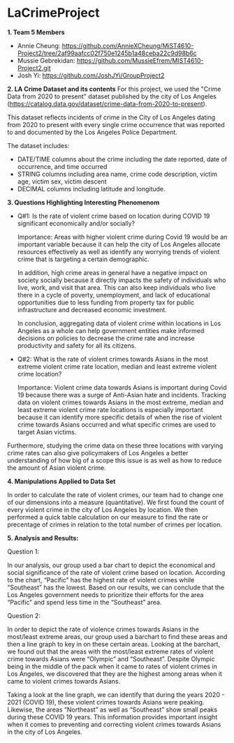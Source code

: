 # LaCrimeProject

**1. Team 5 Members**
- Annie Cheung: https://github.com/AnnieXCheung/MiST4610-Project2/tree/2af99aafcc02f750e1245b1a48ceba22c9d98b6c
- Mussie Gebrekidan: https://github.com/MussieEfrem/MIST4610-Project2.git
- Josh Yi: https://github.com/JoshJYi/GroupProject2

**2. LA Crime Dataset and its contents**
For this project, we used the "Crime Data from 2020 to present" dataset published by the city of Los Angeles (https://catalog.data.gov/dataset/crime-data-from-2020-to-present). 

This dataset reflects incidents of crime in the City of Los Angeles dating from 2020 to present with every single crime occurrence that was reported to and documented by the Los Angeles Police Department.

The dataset includes: 
- DATE/TIME columns about the crime including the date reported, date of occurrence, and time occurred
- STRING columns including area name, crime code description, victim age, victim sex, victim descent
- DECIMAL columns including latitude and longitude.

**3. Questions Highlighting Interesting Phenomenom**

- Q#1: Is the rate of violent crime based on location during COVID 19 significant economically and/or socially?

  Importance:
    Areas with higher violent crime during Covid 19 would be an important variable because it can help the city of Los Angeles allocate resources effectively as well as identify any worrying trends of violent crime that is targeting a certain demographic. 

    In addition, high crime areas in general have a negative impact on society socially because it directly impacts the safety of individuals who live, work, and visit that area. This can also keep individuals who live there in a cycle of poverty, unemployment, and lack of educational opportunities due to less funding from property tax for public infrastructure and decreased economic investment.

    In conclusion, aggregating data of violent crime within locations in Los Angeles as a whole can help government entities make informed decisions on policies to decrease the crime rate and increase productivity and safety for all its citizens.

- Q#2: What is the rate of violent crimes towards Asians in the most extreme violent crime rate location, median and least extreme violent crime location?

  Importance:
  Violent crime data towards Asians is important during Covid 19 because there was a surge of Anti-Asian hate and incidents. Tracking data on violent crimes towards Asians in the most extreme, median and least extreme violent crime rate locations is especially important because it can identify more specific details of when the rise of violent crime towards Asians occurred and what specific crimes are used to target Asian victims.

Furthermore, studying the crime data on these three locations with varying crime rates can also give policymakers of Los Angeles a better understanding of how big of a scope this issue is as well as how to reduce the amount of Asian violent crime.

**4. Manipulations Applied to Data Set**

In order to calculate the rate of violent crimes, our team had to change one of our dimensions into a measure (quantitative). We first found the count of every violent crime in the city of Los Angeles by location. We then performed a quick table calculation on our measure to find the rate or precentage of crimes in relation to the total number of crimes per location.

**5. Analysis and Results:**

Question 1:

In our analysis, our group used a bar chart to depict the economical and social significance of the rate of violent crime based on location. According to the chart, “Pacific” has the highest rate of violent crimes while “Southeast” has the lowest. Based on our results, we can conclude that the Los Angeles government needs to prioritize their efforts for the area “Pacific” and spend less time in the “Southeast” area.

Question 2:

In order to depict the rate of violence crimes towards Asians in the most/least extreme areas, our group used a barchart to find these areas and then a line graph to key in on these certain areas. Looking at the barchart, we found out that the areas with the most/least extreme rates of violent crime towards Asians were “Olympic” and “Southeast”. Despite Olympic being in the middle of the pack when it came to rates of violent crimes in Los Angeles, we discovered that they are the highest among areas when it came to violent crimes towards Asians.

Taking a look at the line graph, we can identify that during the years 2020 - 2021 (COVID 19), these violent crimes towards Asians were peaking. Likewise, the areas “Northeast” as well as “Southeast” show small peaks during these COVID 19 years. This information provides important insight when it comes to preventing and correcting violent crimes towards Asians in the city of Los Angeles.
